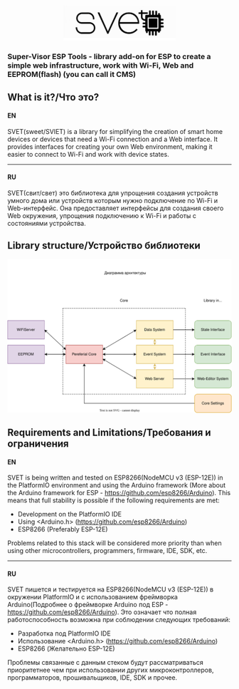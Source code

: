 <p align="center">
  <img src="https://github.com/Lisoveliy/SVET/blob/master/logo-sized.png?raw=true" alt="logotype: SVET" width="50%" height="50%"/>
</p>

### Super-Visor ESP Tools - library add-on for ESP to create a simple web infrastructure, work with Wi-Fi, Web and EEPROM(flash) (you can call it CMS)
  
## What is it?/Что это?

#### EN
SVET(sweet/SVIET) is a library for simplifying the creation of smart home devices or devices that need a Wi-Fi connection and a Web interface. It provides interfaces for creating your own Web environment, making it easier to connect to Wi-Fi and work with device states.
<hr>

#### RU
SVET(свит/свет) это библиотека для упрощения создания устройств умного дома или устройств которым нужно подключение по Wi-Fi и Web-интерфейс. Она предоставляет интерфейсы для создания своего Web окружения, упрощения подключению к Wi-Fi и работы с состояниями устройства.


## Library structure/Устройство библиотеки

<p align="center">
  <img src="https://github.com/Lisoveliy/SVET/blob/master/docs/MainArchitecture.drawio.svg?raw=true" alt="Main Architecture")
</p>

## Requirements and Limitations/Требования и ограничения

#### EN
SVET is being written and tested on ESP8266(NodeMCU v3 (ESP-12E)) in the PlatformIO environment and using the Arduino framework (More about the Arduino framework for ESP - https://github.com/esp8266/Arduino). This means that full stability is possible if the following requirements are met:

- Development on the PlatformIO IDE
- Using <Arduino.h> (https://github.com/esp8266/Arduino)
- ESP8266 (Preferably ESP-12E)

Problems related to this stack will be considered more priority than when using other microcontrollers, programmers, firmware, IDE, SDK, etc.
<hr>

#### RU
SVET пишется и тестируется на ESP8266(NodeMCU v3 (ESP-12E)) в окружении PlatformIO и с использованием фреймворка Arduino(Подробнее о фреймворке Arduino под ESP - https://github.com/esp8266/Arduino). Это означает что полная работоспособность возможна при соблюдении следующих требований:

- Разработка под PlatformIO IDE
- Использование <Arduino.h> (https://github.com/esp8266/Arduino)
- ESP8266 (Желательно ESP-12E)

Проблемы связанные с данным стеком будут рассматриваться приоритетнее чем при использовании других микроконтроллеров, программаторов, прошивальщиков, IDE, SDK и прочее.


